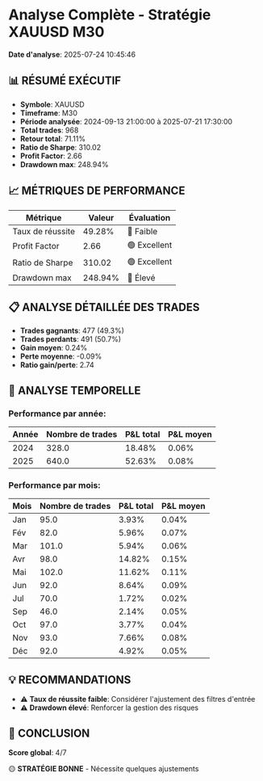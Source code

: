 # Analyse Complète - Stratégie XAUUSD M30

**Date d'analyse**: 2025-07-24 10:45:46

## 📊 RÉSUMÉ EXÉCUTIF

- **Symbole**: XAUUSD
- **Timeframe**: M30
- **Période analysée**: 2024-09-13 21:00:00 à 2025-07-21 17:30:00
- **Total trades**: 968
- **Retour total**: 71.11%
- **Ratio de Sharpe**: 310.02
- **Profit Factor**: 2.66
- **Drawdown max**: 248.94%

## 📈 MÉTRIQUES DE PERFORMANCE

| Métrique | Valeur | Évaluation |
|----------|--------|------------|
| Taux de réussite | 49.28% | 🔴 Faible |
| Profit Factor | 2.66 | 🟢 Excellent |
| Ratio de Sharpe | 310.02 | 🟢 Excellent |
| Drawdown max | 248.94% | 🔴 Élevé |

## 📋 ANALYSE DÉTAILLÉE DES TRADES

- **Trades gagnants**: 477 (49.3%)
- **Trades perdants**: 491 (50.7%)
- **Gain moyen**: 0.24%
- **Perte moyenne**: -0.09%
- **Ratio gain/perte**: 2.74

## 📅 ANALYSE TEMPORELLE

### Performance par année:
| Année | Nombre de trades | P&L total | P&L moyen |
|-------|------------------|-----------|-----------|
| 2024 | 328.0 | 18.48% | 0.06% |
| 2025 | 640.0 | 52.63% | 0.08% |


### Performance par mois:
| Mois | Nombre de trades | P&L total | P&L moyen |
|------|------------------|-----------|-----------|
| Jan | 95.0 | 3.93% | 0.04% |
| Fév | 82.0 | 5.96% | 0.07% |
| Mar | 101.0 | 5.94% | 0.06% |
| Avr | 98.0 | 14.82% | 0.15% |
| Mai | 102.0 | 11.62% | 0.11% |
| Jun | 92.0 | 8.64% | 0.09% |
| Jul | 70.0 | 1.72% | 0.02% |
| Sep | 46.0 | 2.14% | 0.05% |
| Oct | 97.0 | 3.77% | 0.04% |
| Nov | 93.0 | 7.66% | 0.08% |
| Déc | 92.0 | 4.92% | 0.05% |


## 💡 RECOMMANDATIONS

- ⚠️ **Taux de réussite faible**: Considérer l'ajustement des filtres d'entrée
- ⚠️ **Drawdown élevé**: Renforcer la gestion des risques

## 🎯 CONCLUSION

**Score global**: 4/7

🟡 **STRATÉGIE BONNE** - Nécessite quelques ajustements
